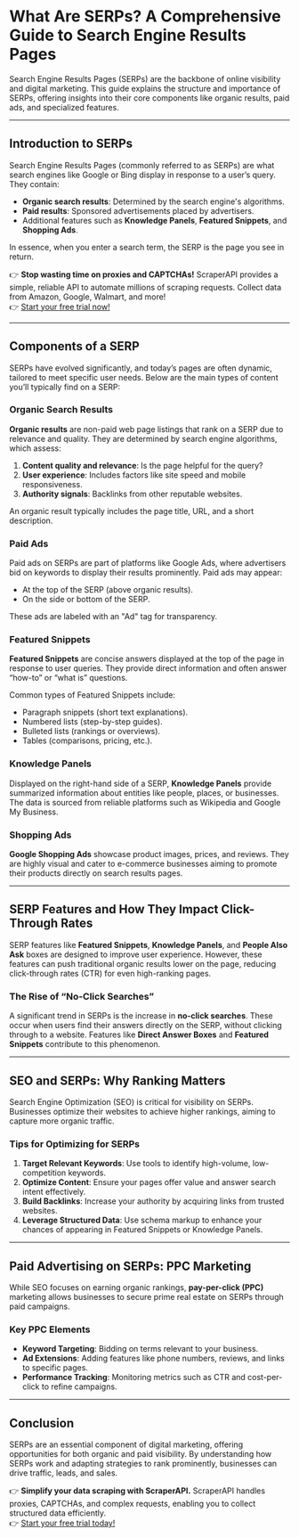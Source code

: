 # What Are SERPs? A Comprehensive Guide to Search Engine Results Pages

Search Engine Results Pages (SERPs) are the backbone of online visibility and digital marketing. This guide explains the structure and importance of SERPs, offering insights into their core components like organic results, paid ads, and specialized features.

---

## Introduction to SERPs

Search Engine Results Pages (commonly referred to as SERPs) are what search engines like Google or Bing display in response to a user’s query. They contain:

- **Organic search results**: Determined by the search engine's algorithms.
- **Paid results**: Sponsored advertisements placed by advertisers.
- Additional features such as **Knowledge Panels**, **Featured Snippets**, and **Shopping Ads**.

In essence, when you enter a search term, the SERP is the page you see in return.

👉 **Stop wasting time on proxies and CAPTCHAs!** ScraperAPI provides a simple, reliable API to automate millions of scraping requests. Collect data from Amazon, Google, Walmart, and more!  
👉 [Start your free trial now!](https://bit.ly/Scraperapi)

---

## Components of a SERP

SERPs have evolved significantly, and today’s pages are often dynamic, tailored to meet specific user needs. Below are the main types of content you’ll typically find on a SERP:

### Organic Search Results

**Organic results** are non-paid web page listings that rank on a SERP due to relevance and quality. They are determined by search engine algorithms, which assess:

1. **Content quality and relevance**: Is the page helpful for the query?
2. **User experience**: Includes factors like site speed and mobile responsiveness.
3. **Authority signals**: Backlinks from other reputable websites.

An organic result typically includes the page title, URL, and a short description.

### Paid Ads

Paid ads on SERPs are part of platforms like Google Ads, where advertisers bid on keywords to display their results prominently. Paid ads may appear:

- At the top of the SERP (above organic results).
- On the side or bottom of the SERP.

These ads are labeled with an "Ad" tag for transparency.

### Featured Snippets

**Featured Snippets** are concise answers displayed at the top of the page in response to user queries. They provide direct information and often answer “how-to” or “what is” questions.

Common types of Featured Snippets include:

- Paragraph snippets (short text explanations).
- Numbered lists (step-by-step guides).
- Bulleted lists (rankings or overviews).
- Tables (comparisons, pricing, etc.).

### Knowledge Panels

Displayed on the right-hand side of a SERP, **Knowledge Panels** provide summarized information about entities like people, places, or businesses. The data is sourced from reliable platforms such as Wikipedia and Google My Business.

### Shopping Ads

**Google Shopping Ads** showcase product images, prices, and reviews. They are highly visual and cater to e-commerce businesses aiming to promote their products directly on search results pages.

---

## SERP Features and How They Impact Click-Through Rates

SERP features like **Featured Snippets**, **Knowledge Panels**, and **People Also Ask** boxes are designed to improve user experience. However, these features can push traditional organic results lower on the page, reducing click-through rates (CTR) for even high-ranking pages.

### The Rise of “No-Click Searches”

A significant trend in SERPs is the increase in **no-click searches**. These occur when users find their answers directly on the SERP, without clicking through to a website. Features like **Direct Answer Boxes** and **Featured Snippets** contribute to this phenomenon.

---

## SEO and SERPs: Why Ranking Matters

Search Engine Optimization (SEO) is critical for visibility on SERPs. Businesses optimize their websites to achieve higher rankings, aiming to capture more organic traffic.

### Tips for Optimizing for SERPs

1. **Target Relevant Keywords**: Use tools to identify high-volume, low-competition keywords.
2. **Optimize Content**: Ensure your pages offer value and answer search intent effectively.
3. **Build Backlinks**: Increase your authority by acquiring links from trusted websites.
4. **Leverage Structured Data**: Use schema markup to enhance your chances of appearing in Featured Snippets or Knowledge Panels.

---

## Paid Advertising on SERPs: PPC Marketing

While SEO focuses on earning organic rankings, **pay-per-click (PPC)** marketing allows businesses to secure prime real estate on SERPs through paid campaigns.

### Key PPC Elements

- **Keyword Targeting**: Bidding on terms relevant to your business.
- **Ad Extensions**: Adding features like phone numbers, reviews, and links to specific pages.
- **Performance Tracking**: Monitoring metrics such as CTR and cost-per-click to refine campaigns.

---

## Conclusion

SERPs are an essential component of digital marketing, offering opportunities for both organic and paid visibility. By understanding how SERPs work and adapting strategies to rank prominently, businesses can drive traffic, leads, and sales.

👉 **Simplify your data scraping with ScraperAPI.** ScraperAPI handles proxies, CAPTCHAs, and complex requests, enabling you to collect structured data efficiently.  
👉 [Start your free trial today!](https://bit.ly/Scraperapi)
